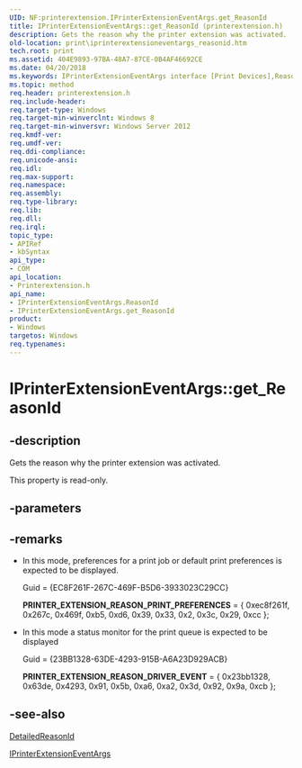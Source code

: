```yaml
---
UID: NF:printerextension.IPrinterExtensionEventArgs.get_ReasonId
title: IPrinterExtensionEventArgs::get_ReasonId (printerextension.h)
description: Gets the reason why the printer extension was activated.
old-location: print\iprinterextensioneventargs_reasonid.htm
tech.root: print
ms.assetid: 404E9893-97BA-48A7-87CE-0B4AF46692CE
ms.date: 04/20/2018
ms.keywords: IPrinterExtensionEventArgs interface [Print Devices],ReasonId property, IPrinterExtensionEventArgs.ReasonId, IPrinterExtensionEventArgs.get_ReasonId, IPrinterExtensionEventArgs::ReasonId, IPrinterExtensionEventArgs::get_ReasonId, ReasonId property [Print Devices], ReasonId property [Print Devices],IPrinterExtensionEventArgs interface, get_ReasonId, print.iprinterextensioneventargs_reasonid, printerextension/IPrinterExtensionEventArgs::ReasonId, printerextension/IPrinterExtensionEventArgs::get_ReasonId
ms.topic: method
req.header: printerextension.h
req.include-header: 
req.target-type: Windows
req.target-min-winverclnt: Windows 8
req.target-min-winversvr: Windows Server 2012
req.kmdf-ver: 
req.umdf-ver: 
req.ddi-compliance: 
req.unicode-ansi: 
req.idl: 
req.max-support: 
req.namespace: 
req.assembly: 
req.type-library: 
req.lib: 
req.dll: 
req.irql: 
topic_type:
- APIRef
- kbSyntax
api_type:
- COM
api_location:
- Printerextension.h
api_name:
- IPrinterExtensionEventArgs.ReasonId
- IPrinterExtensionEventArgs.get_ReasonId
product:
- Windows
targetos: Windows
req.typenames: 
---
```


# IPrinterExtensionEventArgs::get_ReasonId


## -description


Gets the reason why the printer extension was activated.

This property is read-only.


## -parameters


## -remarks




<ul>
<li>
In this mode, preferences for a print job or default print preferences is expected to be displayed.

Guid = {EC8F261F-267C-469F-B5D6-3933023C29CC}

<b>PRINTER_EXTENSION_REASON_PRINT_PREFERENCES</b> = { 0xec8f261f, 0x267c, 0x469f, 0xb5, 0xd6, 0x39, 0x33, 0x2, 0x3c, 0x29, 0xcc };


</li>
<li>
In this mode a status monitor for the print queue is expected to be displayed

Guid = {23BB1328-63DE-4293-915B-A6A23D929ACB}

<b>PRINTER_EXTENSION_REASON_DRIVER_EVENT</b> = { 0x23bb1328, 0x63de, 0x4293, 0x91, 0x5b, 0xa6, 0xa2, 0x3d, 0x92, 0x9a, 0xcb };

</li>
</ul>





## -see-also




<a href="https://docs.microsoft.com/windows-hardware/drivers/ddi/content/printerextension/nf-printerextension-iprinterextensioneventargs-get_detailedreasonid">DetailedReasonId</a>



<a href="https://docs.microsoft.com/windows-hardware/drivers/ddi/content/printerextension/nn-printerextension-iprinterextensioneventargs">IPrinterExtensionEventArgs</a>
 

 

